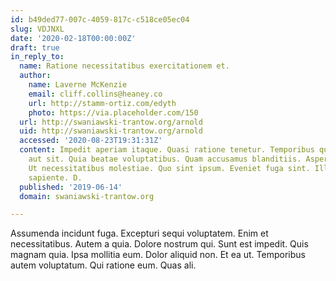 ```yaml
---
id: b49ded77-007c-4059-817c-c518ce05ec04
slug: VDJNXL
date: '2020-02-18T00:00:00Z'
draft: true
in_reply_to:
  name: Ratione necessitatibus exercitationem et.
  author:
    name: Laverne McKenzie
    email: cliff.collins@heaney.co
    url: http://stamm-ortiz.com/edyth
    photo: https://via.placeholder.com/150
  url: http://swaniawski-trantow.org/arnold
  uid: http://swaniawski-trantow.org/arnold
  accessed: '2020-08-23T19:31:31Z'
  content: Impedit aperiam itaque. Quasi ratione tenetur. Temporibus quis nemo. Eaque
    aut sit. Quia beatae voluptatibus. Quam accusamus blanditiis. Asperiores et facere.
    Ut necessitatibus molestiae. Quo sint ipsum. Eveniet fuga sint. Illum eligendi
    sapiente. D.
  published: '2019-06-14'
  domain: swaniawski-trantow.org

---
```


Assumenda incidunt fuga. Excepturi sequi voluptatem. Enim et necessitatibus. Autem a quia. Dolore nostrum qui. Sunt est impedit. Quis magnam quia. Ipsa mollitia eum. Dolor aliquid non. Et ea ut. Temporibus autem voluptatum. Qui ratione eum. Quas ali.
